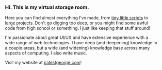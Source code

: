 <!--
**nstgeorge/nstgeorge** is a ✨ _special_ ✨ repository because its `README.md` (this file) appears on your GitHub profile.

Here are some ideas to get you started:

- 🔭 I’m currently working on ...
- 🌱 I’m currently learning ...
- 👯 I’m looking to collaborate on ...
- 🤔 I’m looking for help with ...
- 💬 Ask me about ...
- 📫 How to reach me: ...
- 😄 Pronouns: ...
- ⚡ Fun fact: ...
-->

### Hi. This is my virtual storage room.

Here you can find almost everything I've made, from [tiny little scripts](https://github.com/nstgeorge/rotatewm/blob/master/rotatewm.pl) to [large projects](https://github.com/nstgeorge/VEKTA). Don't go digging too deep, or you might find some awful code from high school or something. I just like keeping that stuff around!

I'm passionate about great UI/UX and have extensive experience with a wide range of web technologies. I have deep (and deepening) knowledge in a couple areas, but a wide (and widening) knowledge base across many aspects of computing. I also write music.

Visit my website at [natestgeorge.com](https://natestgeorge.com)!
